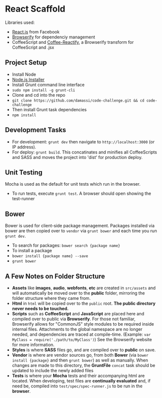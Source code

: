 React Scaffold
==============

Libraries used:
- [React.js](http://facebook.github.io/react/) from Facebook
- [Browserify](http://browserify.org/) for dependenciy management
- CoffeeScript and [Coffee-Reactify](https://github.com/jsdf/coffee-reactify), a Browserify transform for CoffeeScript and .jsx

Project Setup
-------------
- Install Node
 - [Node.js Installer](http://nodejs.org/)
- Install Grunt command line interface
 - `sudo npm install -g grunt-cli`
- Clone and cd into the repo
 - `git clone https://github.com/damassi/code-challenge.git && cd code-challenge`
- Then install Grunt task dependencies
 - `npm install`

Development Tasks
-----------------

- For development: `grunt dev` then navigate to `http://localhost:3000` (or IP address).
- For deploy: `grunt build`.  This concatinates and minifies all CoffeeScripts and SASS and moves the project into 'dist' for production deploy.

Unit Testing
------------
Mocha is used as the default for unit tests which run in the browser.

- To run tests, execute `grunt test`.  A browser should open showing the test-runner

Bower
-----
Bower is used for client-side package management.  Packages installed via bower are then copied over to `vendor` via `grunt bower` and each time you run `grunt dev`.

- To search for packages: `bower search {package name}`
- To install a package
 - `bower install {package name} --save`
 - `grunt bower`


A Few Notes on Folder Structure
-------------------------------

- **Assets** like **images**, **audio**, **webfonts**, **etc** are created in `src/assets` and will automatically be moved over to the **public** folder, mirroring the folder structure where they came from.
- **Html** in `html` will be copied over to the `public` root.  **The public directory never needs to be touched.**
- **Scripts** such as **CoffeeScript** and **JavaScript** are placed here and compiled over to public via **Browserify**.  For those not familiar, Browserify allows for "CommonJS" style modules to be required inside internal files.  Attachments to the global namespace are no longer needed, and dependencies are traced at compile-time. (Example:  `var MyClass = require('./path/to/MyClass')`)  See the Browserify website for more information.
- **Styles** is where **SASS** files go, and are compiled over to **public** on save.
- **Vendor** is where are vendor sources go, from both **Bower** (via `bower install {package}` and then `grunt bower`) as well as manually.  When changes are made to this directory, the **GruntFile** `concat` task should be updated to include the newly added files
- **Tests** is where your **Mocha** tests and their accompanying html are located.  When developing, test files are **continually evaluated** and, if need be, compiled into `test/spec/spec-runner.js` to be run in the **browser**.
